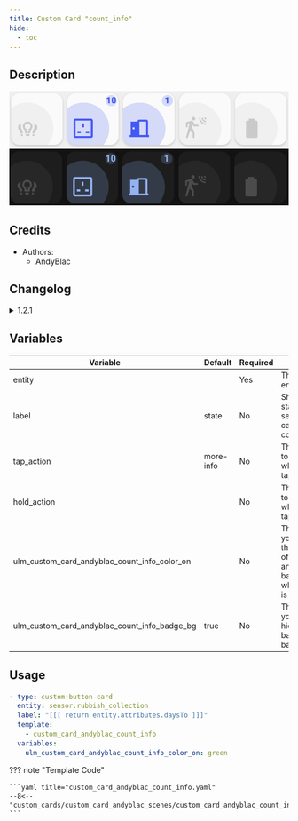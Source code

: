 ```yaml
---
title: Custom Card "count_info"
hide:
  - toc
---
```

<!-- markdownlint-disable MD046 -->

## Description

![example-image-light](../../assets/img/custom_card_andyblac_count_info/custom_card_andyblac_count_info_light.png)
![example-image-dark](../../assets/img/custom_card_andyblac_count_info/custom_card_andyblac_count_info_dark.png)

## Credits

- Authors:
    - AndyBlac

## Changelog

<details>
<summary>1.2.1</summary>
Initial release
</details>

## Variables

| Variable | Default | Required         | Notes             |
|----------|---------|------------------|-------------------|
| entity   |         | Yes              | The sensor entity |
| label    | state   | No          | Shows the state of the sensor, you can also use code here |
| tap_action | more-info | No	    | The action to perform when tapping |
| hold_action |      | No	              | The action to perform when tapping |
| ulm_custom_card_andyblac_count_info_color_on |  | No | This lets you change the colour of the icon and background, when state is 'on' |
| ulm_custom_card_andyblac_count_info_badge_bg | true | No | This lets you show / hide the badge background |

## Usage

```yaml
- type: custom:button-card
  entity: sensor.rubbish_collection
  label: "[[[ return entity.attributes.daysTo ]]]"
  template:
    - custom_card_andyblac_count_info
  variables:
    ulm_custom_card_andyblac_count_info_color_on: green
```

??? note "Template Code"

    ```yaml title="custom_card_andyblac_count_info.yaml"
    --8<-- "custom_cards/custom_card_andyblac_scenes/custom_card_andyblac_count_info.yaml"
    ```
